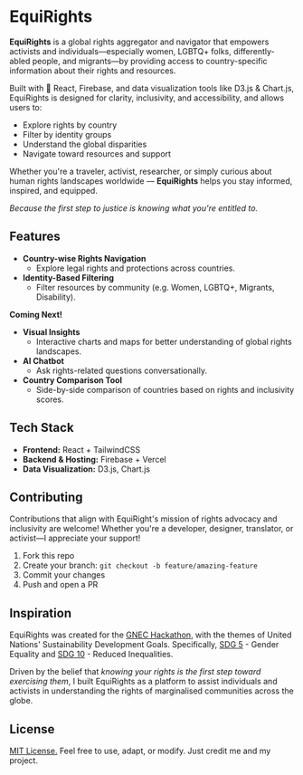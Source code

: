 # EquiRights

**EquiRights** is a global rights aggregator and navigator that empowers activists and individuals—especially women, LGBTQ+ folks, differently-abled people, and migrants—by providing access to country-specific information about their rights and resources.

Built with 💙 React, Firebase, and data visualization tools like D3.js & Chart.js, EquiRights is designed for clarity, inclusivity, and accessibility, and allows users to:

- Explore rights by country
- Filter by identity groups
- Understand the global disparities
- Navigate toward resources and support

Whether you're a traveler, activist, researcher, or simply curious about human rights landscapes worldwide — **EquiRights** helps you stay informed, inspired, and equipped.

*Because the first step to justice is knowing what you're entitled to.*

## Features

- **Country-wise Rights Navigation**
  - Explore legal rights and protections across countries.
- **Identity-Based Filtering**
  - Filter resources by community (e.g. Women, LGBTQ+, Migrants, Disability).

**Coming Next!**
- **Visual Insights**
  - Interactive charts and maps for better understanding of global rights landscapes.
- **AI Chatbot**
  - Ask rights-related questions conversationally.
- **Country Comparison Tool**
  - Side-by-side comparison of countries based on rights and inclusivity scores. 

## Tech Stack

- **Frontend:** React + TailwindCSS
- **Backend & Hosting:** Firebase + Vercel
- **Data Visualization:** D3.js, Chart.js

## Contributing

Contributions that align with EquiRight's mission of rights advocacy and inclusivity are welcome! Whether you're a developer, designer, translator, or activist—I appreciate your support!

1. Fork this repo
2. Create your branch: `git checkout -b feature/amazing-feature`
3. Commit your changes
4. Push and open a PR

## Inspiration

EquiRights was created for the [GNEC Hackathon](https://gnec-hackathon-2025-spring.devpost.com/), with the themes of United Nations' Sustainability Development Goals. Specifically, [SDG 5](https://sdgs.un.org/goals/goal5) - Gender Equality and [SDG 10](https://sdgs.un.org/goals/goal10) - Reduced Inequalities.

Driven by the belief that *knowing your rights is the first step toward exercising them*, I built EquiRights as a platform to assist individuals and activists in understanding the rights of marginalised communities across the globe.

## License

[MIT License.](https://github.com/vams-skn/equirights/blob/main/LICENSE) Feel free to use, adapt, or modify. Just credit me and my project.